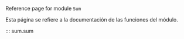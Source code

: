 Reference page for module `Sum`

Esta página se refiere a la documentación de las funciones del módulo.

::: sum.sum
